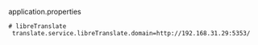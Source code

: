 application.properties

````
# libreTranslate
 translate.service.libreTranslate.domain=http://192.168.31.29:5353/
 ````